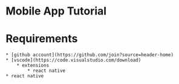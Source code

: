 # Mobile App Tutorial

# Requirements
    * [github account](https://github.com/join?source=header-home)
    * [vscode](https://code.visualstudio.com/download)
        * extensions
            * react native
    * react native
    